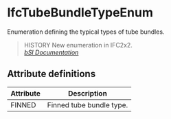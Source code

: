 IfcTubeBundleTypeEnum
=====================
Enumeration defining the typical types of tube bundles.  
  
> HISTORY  New enumeration in IFC2x2.  
[ _bSI
Documentation_](https://standards.buildingsmart.org/IFC/DEV/IFC4_2/FINAL/HTML/schema/ifchvacdomain/lexical/ifctubebundletypeenum.htm)


Attribute definitions
---------------------
| Attribute   | Description              |
|-------------|--------------------------|
| FINNED      | Finned tube bundle type. |

